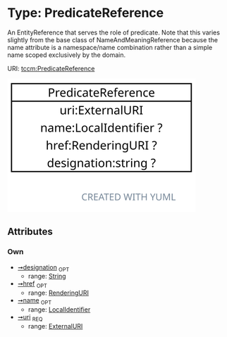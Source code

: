 
# Type: PredicateReference


An EntityReference that serves the role of predicate. Note that this varies slightly from the base class of
NameAndMeaningReference because the name attribute is a namespace/name combination rather than a simple name
scoped exclusively by the domain.

URI: [tccm:PredicateReference](https://hotecosystem.org/tccm/PredicateReference)


![img](images/PredicateReference.svg)

## Attributes


### Own

 * [➞designation](predicateReference__designation.md)  <sub>OPT</sub>
    * range: [String](types/String.md)
 * [➞href](predicateReference__href.md)  <sub>OPT</sub>
    * range: [RenderingURI](types/RenderingURI.md)
 * [➞name](predicateReference__name.md)  <sub>OPT</sub>
    * range: [LocalIdentifier](types/LocalIdentifier.md)
 * [➞uri](predicateReference__uri.md)  <sub>REQ</sub>
    * range: [ExternalURI](types/ExternalURI.md)
